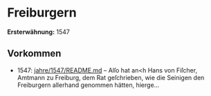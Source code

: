 # Freiburgern

**Ersterwähnung:** 1547

## Vorkommen
- 1547: [jahre/1547/README.md](../jahre/1547/README.md) – Alſo hat an<h Hans von Fiſcher, Amtmann
zu Freiburg, dem Rat geſchrieben, wie die Seinigen den
Freiburgern allerhand genommen hätten, hierge...

